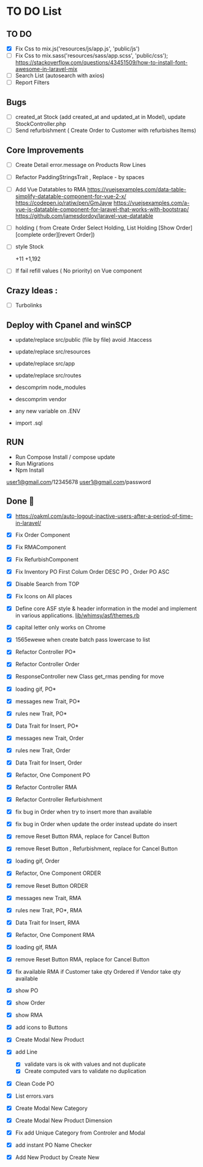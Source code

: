 # TO DO List

## TO DO

- [X] Fix Css to mix.js('resources/js/app.js', 'public/js')
- [ ] Fix Css to mix.sass('resources/sass/app.scss', 'public/css');
       https://stackoverflow.com/questions/43451509/how-to-install-font-awesome-in-laravel-mix
- [ ] Search List (autosearch with axios)
- [ ] Report Filters

## Bugs

- [ ] created_at Stock (add created_at and updated_at in Model), update StockController.php
- [ ] Send refurbishment ( Create Order to Customer with refurbishes Items)

## Core Improvements
- [ ] Create Detail error.message on Products Row Lines
- [ ] Refactor PaddingStringsTrait , Replace - by spaces
- [ ] Add Vue Datatables to RMA
      https://vuejsexamples.com/data-table-simplify-datatable-component-for-vue-2-x/
      https://codepen.io/ratiw/pen/GmJayw
      https://vuejsexamples.com/a-vue-js-datatable-component-for-laravel-that-works-with-bootstrap/
      https://github.com/jamesdordoy/laravel-vue-datatable
- [ ] holding ( from Create Order Select Holding, List Holding [Show Order][complete order][revert Order])

- [ ] style Stock
  <td style="font-weight: bold; text-align:right;background-color:red; color:white">+11 </td>
  <td style="font-weight: bold; text-align:right;background-color:#FFEEAA;"> +1,192 </td>

- [ ] If fail refill values ( No priority) on Vue component

## Crazy Ideas :

- [ ] Turbolinks

## Deploy with Cpanel and winSCP

- update/replace src/public (file by file) avoid .htaccess
- update/replace src/resources

- update/replace src/app
- update/replace src/routes

- descomprim node_modules
- descomprim vendor

- any new variable on .ENV
- import .sql


## RUN

- Run Compose Install / compose update
- Run Migrations
- Npm Install

user1@gmail.com/12345678
user1@gmail.com/password

## Done :checkered_flag:

- [X] https://oakml.com/auto-logout-inactive-users-after-a-period-of-time-in-laravel/
- [X] Fix Order Component
- [X] Fix RMAComponent
- [X] Fix RefurbishComponent
- [X] Fix Inventory PO First Colum Order DESC PO , Order PO ASC
- [X] Disable Search from TOP 
- [X] Fix Icons on All places
- [x] Define core ASF style & header information in the model and
      implement in various applications. [lib/whimsy/asf/themes.rb](lib/whimsy/asf/themes.rb)
- [x] capital letter only works on Chrome
- [x] 1565ewewe when create batch pass lowercase to list
- [x] Refactor Controller PO\*
- [x] Refactor Controller Order
- [x] ResponseController new Class get_rmas pending for move
- [x] loading gif, PO\*
- [x] messages new Trait, PO\*
- [x] rules new Trait, PO\*
- [x] Data Trait for Insert, PO\*

- [x] messages new Trait, Order
- [x] rules new Trait, Order
- [x] Data Trait for Insert, Order
- [x] Refactor, One Component PO
- [x] Refactor Controller RMA
- [x] Refactor Controller Refurbishment

- [x] fix bug in Order when try to insert more than available
- [x] fix bug in Order when update the order instead update do insert
- [x] remove Reset Button RMA, replace for Cancel Button
- [x] remove Reset Button , Refurbishment, replace for Cancel Button  

- [x] loading gif, Order
- [x] Refactor, One Component ORDER
- [x] remove Reset Button ORDER

- [x] messages new Trait, RMA
- [x] rules new Trait, PO\*, RMA
- [x] Data Trait for Insert, RMA
- [x] Refactor, One Component RMA
- [x] loading gif, RMA
- [x] remove Reset Button RMA, replace for Cancel Button
- [x] fix available RMA
      if Customer
      take qty Ordered
      if Vendor
      take qty available
- [x] show PO
- [x] show Order
- [x] show RMA
- [x] add icons to Buttons
- [x] Create Modal New Product
- [x] add Line
  - [x] validate vars is ok with values and not duplicate
  - [x] Create computed vars to validate no duplication
- [x] Clean Code PO
- [x] List errors.vars

- [x] Create Modal New Category
- [x] Create Modal New Product Dimension
- [x] Fix add Unique Category from Controler and Modal
- [X] add instant PO Name Checker 
- [X] Add New Product by Create New
